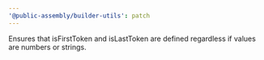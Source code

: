 ```yaml
---
'@public-assembly/builder-utils': patch
---
```


Ensures that isFirstToken and isLastToken are defined regardless if values are numbers or strings.
